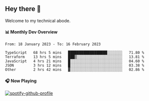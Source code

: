 ## Hey there 👋

Welcome to my technical abode.

#### 📊 Monthly Dev Overview
<!--START_SECTION:waka-->

```text
From: 18 January 2023 - To: 16 February 2023

TypeScript   68 hrs 5 mins   ██████████████████░░░░░░░   71.80 %
Terraform    13 hrs 5 mins   ███▒░░░░░░░░░░░░░░░░░░░░░   13.81 %
JavaScript   4 hrs 21 mins   █░░░░░░░░░░░░░░░░░░░░░░░░   04.60 %
JSON         3 hrs 12 mins   █░░░░░░░░░░░░░░░░░░░░░░░░   03.38 %
Other        2 hrs 42 mins   ▓░░░░░░░░░░░░░░░░░░░░░░░░   02.86 %
```

<!--END_SECTION:waka-->

#### 🎧 Now Playing

[![spotify-github-profile](https://spotify-github-profile.vercel.app/api/view?uid=james2mid&cover_image=true&theme=natemoo-re)](https://open.spotify.com/user/james2mid?si=2b3baf2b09cb499e)
